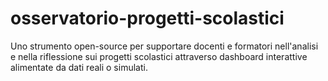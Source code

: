 # osservatorio-progetti-scolastici
Uno strumento open-source per supportare docenti e formatori nell'analisi e nella riflessione sui progetti scolastici attraverso dashboard interattive alimentate da dati reali o simulati.
